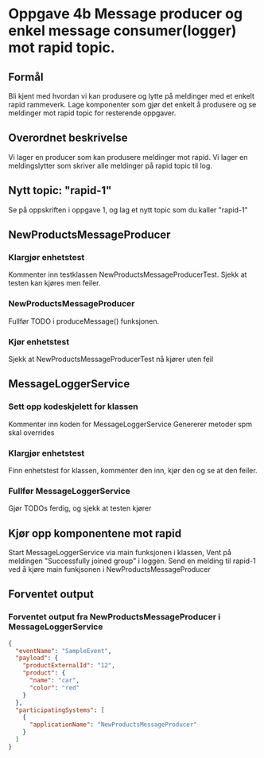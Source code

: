 # Oppgave 4b Message producer og enkel message consumer(logger) mot rapid topic.

##  Formål
Bli kjent med hvordan vi kan produsere og lytte på meldinger med et enkelt rapid rammeverk.
Lage komponenter som gjør det enkelt å produsere og se meldinger mot rapid topic for resterende oppgaver.

## Overordnet beskrivelse
Vi lager en producer som kan produsere meldinger mot rapid. 
Vi lager en meldingslytter som skriver alle meldinger på rapid topic til log.

## Nytt topic: "rapid-1"
Se på oppskriften i oppgave 1, og lag et nytt topic som du kaller "rapid-1"

## NewProductsMessageProducer

### Klargjør enhetstest
Kommenter inn testklassen NewProductsMessageProducerTest. 
Sjekk at testen kan kjøres men feiler.

### NewProductsMessageProducer
Fullfør TODO i produceMessage() funksjonen.

### Kjør enhetstest
Sjekk at NewProductsMessageProducerTest nå kjører uten feil

## MessageLoggerService

### Sett opp kodeskjelett for klassen
Kommenter inn koden for MessageLoggerService
Genererer metoder spm skal overrides

### Klargjør enhetstest
Finn enhetstest for klassen, kommenter den inn, kjør den og se at den feiler.

### Fullfør MessageLoggerService
Gjør TODOs ferdig, og sjekk at testen kjører


## Kjør opp komponentene mot rapid
Start MessageLoggerService via main funksjonen i klassen, 
Vent på meldingen "Successfully joined group" i loggen.
Send en melding til rapid-1 ved å kjøre main funkjsonen i NewProductsMessageProducer

## Forventet output

### Forventet output fra NewProductsMessageProducer i MessageLoggerService
```json
{
  "eventName": "SampleEvent",
  "payload": {
    "productExternalId": "12",
    "product": {
      "name": "car",
      "color": "red"
    }
  },
  "participatingSystems": [
    {
      "applicationName": "NewProductsMessageProducer"
    }
  ]
}
```





